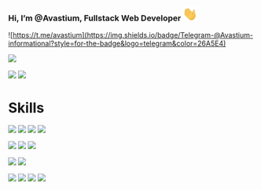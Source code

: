 ### Hi, I’m @Avastium, Fullstack Web Developer <img src="wave.gif" width="30px">

![https://t.me/avastium](https://img.shields.io/badge/Telegram-@Avastium-informational?style=for-the-badge&logo=telegram&color=26A5E4)

![](https://metrics.lecoq.io/avastium?template=classic&isocalendar=1&isocalendar.duration=full-year&config.timezone=Europe%2FMinsk)

![](https://github-readme-stats.vercel.app/api?username=avastium&count_private=true&show_icons=true&theme=dark&hide_border=true)
![](https://github-readme-stats.vercel.app/api/top-langs/?username=avastium&langs_count=8&layout=compact&theme=dark&hide_border=true) 

# Skills
![](https://img.shields.io/badge/JavaScript-3%20yr.-informational?style=for-the-badge&logo=javascript&logoColor=F7DF1E&color=F7DF1E)
![](https://img.shields.io/badge/Node.js-1%20yr.-informational?style=for-the-badge&logo=node.js&logoColor=339933&color=339933)
![](https://img.shields.io/badge/PHP-informational?style=for-the-badge&logo=php&logoColor=white&color=777BB4)
![](https://img.shields.io/badge/C++-informational?style=for-the-badge&logo=c%2b%2b&logoColor=white&color=00599C)

![](https://img.shields.io/badge/React.JS-informational?style=for-the-badge&logo=react&logoColor=white&color=61DAFB)
![](https://img.shields.io/badge/Redux-informational?style=for-the-badge&logo=redux&logoColor=white&color=764ABC)
![](https://img.shields.io/badge/Redux--Saga-informational?style=for-the-badge&logo=redux-saga&logoColor=white&color=999999)

![](https://img.shields.io/badge/MongoDB-informational?style=for-the-badge&logo=mongodb&logoColor=white&color=47A248)
![](https://img.shields.io/badge/MySQL-informational?style=for-the-badge&logo=MySQL&logoColor=white&color=4479A1)

![](https://img.shields.io/badge/npm-informational?style=for-the-badge&logo=npm&logoColor=white&color=C21325)
![](https://img.shields.io/badge/Mongoose.JS-informational?style=for-the-badge&logo=mongodb&logoColor=white&color=47A248)
![](https://img.shields.io/badge/Telegraf.JS-informational?style=for-the-badge&logo=telegram&color=26A5E4)
![](https://img.shields.io/badge/Puppeteer-informational?style=for-the-badge&logo=puppeteer&logoColor=white&color=40B5A4)